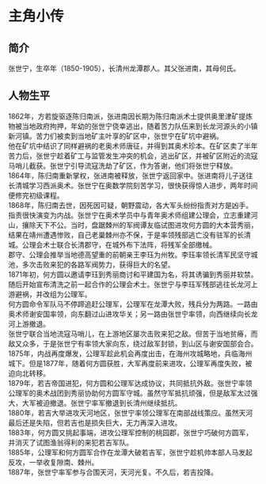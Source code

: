 # 主角小传
## 简介
张世宁，生卒年（1850-1905），长清州龙潭郡人。其父张进南，其母何氏。
## 人物生平
1862年，方若旋驱逐陈归南派，张进南因长期为陈归南派术士提供奥里津矿提炼物被当地政府拘押，年幼的张世宁侥幸逃出，随着苦力队伍来到长龙河源头的小镇新河镇。苦力们被卖到当地矿主叶享的矿区中，张世宁在矿坑中避祸。  
他在矿坑中结识了同样避祸的老奥术师唐征，并得到其奥术珍本。在矿区卖了半年苦力后，张世宁趁着矿工与监管发生冲突的机会，逃出矿区，并被矿区附近的流寇马哨儿截获。张世宁引导流寇洗劫了矿区，作为答谢，他们将张世宁释放。  
1864年，陈归南重新掌权，张进南被释放，张世宁返回家中。张进南将儿子送往长清城学习西派奥术。张世宁在奥数学院刻苦学习，很快获得惊人进步，两年时间便修完初级课程。  
1868年，陈归南去世，因死因可疑，朝野震动，各大军头纷纷指责对方是凶手。指责很快演变为内战。张世宁在奥术学员中与青年奥术师组建公理会，立志重建河山，攘除天下不公。当时，盘踞棘州的军阀谭友临试图进攻何方圆的大本营秀丽，结果在靖州遭遇惨败，自己老巢棘州亦不保，于是率领残部逃亡没有驻军的长清城。公理会术士联合长清郡守，在城外布下法阵，将残军全部缴械。  
郡守、公理会推举当地德高望重的前朝亲王李珏为州牧。李珏率领长清军民坚守城池，多次击败来犯的各路军阀势力，获得巨大的名望。  
1871年初，何方圆以邀请李珏到秀丽商讨和平建国为名，将其诱骗到秀丽并软禁。随后开始宣布清洗之前一起合作的公理会术士。张世宁与李珏军残部逃往长龙河上游避祸，并改组为公理军。  
何方圆命令军队马不停蹄追赶公理军，公理军在龙潭大败，残兵分为两路。一路由奥术师谢安国率领，向东翻过山进攻华关；另一路由张世宁率领，向西继续向长龙河上游撤退。  
张世宁联合当地流寇马哨儿，在上游地区屡次击败来犯之敌。但苦于当地贫瘠，而敌又众多，于是张世宁有率领大家向东，绕过敌军封锁，到山区与谢安国部会合。  
1875年，内战再度爆发，公理军趁此机会再度出击，在海州攻城略地，兵临海州城下。但是1877年，随着何方圆获胜，大军再度前来进攻，公理军再度失败，被迫向北转移。  
1879年，若吉帝国进犯，何方圆和公理军达成协议，共同抵抗外敌。张世宁率领公理军的奥术战团到秀丽协助何方圆军守城。虽然守军抵抗顽强，但是敌军太过强大，大军被迫撤退。张世宁率军撤退到长清州继续抵抗。  
1880年，若吉大举进攻天河地区，张世宁率领公理军在南部战线策应。虽然天河最后还是失陷，但若吉也是损失巨大，无力再深入进攻。  
1883年，何方圆又挑起事端，进攻公理军控制的桃园郡，张世宁巧破何方圆军，并消灭了试图渔翁得利的来犯若吉军队。  
1885年，公理军和何方圆军合作在龙潭大破若吉军，张世宁趁机帅本部人马发起反攻，一举收复隙南、棘州。  
1887年，张世宁率军参与合围天河，天河光复。不久后，若吉投降。  